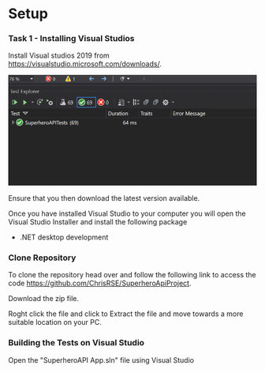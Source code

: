 # Setup

### Task 1 - Installing Visual Studios

Install Visual studios 2019 from https://visualstudio.microsoft.com/downloads/.

![](/Images/All%20tests%20pass.png)

Ensure that you then download the latest version available.

Once you have installed Visual Studio to your computer you will open the Visual Studio Installer and install the following package

- .NET desktop development

### Clone Repository 

To clone the repository head over and follow the following link to access the code https://github.com/ChrisRSE/SuperheroApiProject.

Download the zip file.

Roght click the file and click to Extract the file and move towards a more suitable location on your PC.

### Building the Tests on Visual Studio 

Open the "SuperheroAPI App.sln" file using Visual Studio





